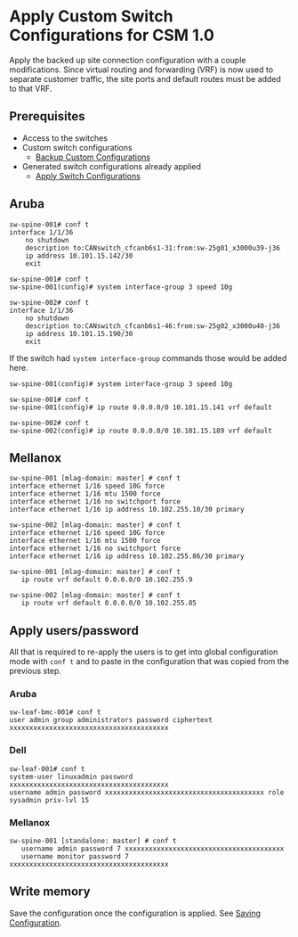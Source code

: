 # Apply Custom Switch Configurations for CSM 1.0

Apply the backed up site connection configuration with a couple modifications. Since virtual routing and forwarding (VRF) is now used to separate customer traffic, the site ports and default routes must be added to that VRF.

## Prerequisites

* Access to the switches
* Custom switch configurations
  * [Backup Custom Configurations](backup_custom_config.md)
* Generated switch configurations already applied
  * [Apply Switch Configurations](apply_switch_configs.md)

## Aruba

```text
sw-spine-001# conf t
interface 1/1/36
    no shutdown
    description to:CANswitch_cfcanb6s1-31:from:sw-25g01_x3000u39-j36
    ip address 10.101.15.142/30
    exit
```

```text
sw-spine-001# conf t
sw-spine-001(config)# system interface-group 3 speed 10g
```

```text
sw-spine-002# conf t
interface 1/1/36
    no shutdown
    description to:CANswitch_cfcanb6s1-46:from:sw-25g02_x3000u40-j36
    ip address 10.101.15.190/30
    exit
```

If the switch had `system interface-group` commands those would be added here.

```text
sw-spine-001(config)# system interface-group 3 speed 10g
```

```text
sw-spine-001# conf t
sw-spine-001(config)# ip route 0.0.0.0/0 10.101.15.141 vrf default
```

```text
sw-spine-002# conf t
sw-spine-002(config)# ip route 0.0.0.0/0 10.101.15.189 vrf default
```

## Mellanox

```text
sw-spine-001 [mlag-domain: master] # conf t
interface ethernet 1/16 speed 10G force
interface ethernet 1/16 mtu 1500 force
interface ethernet 1/16 no switchport force
interface ethernet 1/16 ip address 10.102.255.10/30 primary
```

```text
sw-spine-002 [mlag-domain: master] # conf t
interface ethernet 1/16 speed 10G force
interface ethernet 1/16 mtu 1500 force
interface ethernet 1/16 no switchport force
interface ethernet 1/16 ip address 10.102.255.86/30 primary
```

```text
sw-spine-001 [mlag-domain: master] # conf t
   ip route vrf default 0.0.0.0/0 10.102.255.9
```

```text
sw-spine-002 [mlag-domain: master] # conf t
   ip route vrf default 0.0.0.0/0 10.102.255.85
```

## Apply users/password

All that is required to re-apply the users is to get into global configuration mode with `conf t` and to paste in the configuration that was copied from the previous step.

### Aruba

```text
sw-leaf-bmc-001# conf t
user admin group administrators password ciphertext xxxxxxxxxxxxxxxxxxxxxxxxxxxxxxxxxxxxxxxx
```

### Dell

```text
sw-leaf-001# conf t
system-user linuxadmin password xxxxxxxxxxxxxxxxxxxxxxxxxxxxxxxxxxxxxxxx
username admin password xxxxxxxxxxxxxxxxxxxxxxxxxxxxxxxxxxxxxxxx role sysadmin priv-lvl 15
```

### Mellanox

```text
sw-spine-001 [standalone: master] # conf t
   username admin password 7 xxxxxxxxxxxxxxxxxxxxxxxxxxxxxxxxxxxxxxxx
   username monitor password 7 xxxxxxxxxxxxxxxxxxxxxxxxxxxxxxxxxxxxxxxx
```

## Write memory

Save the configuration once the configuration is applied. See [Saving Configuration](saving_config.md).
